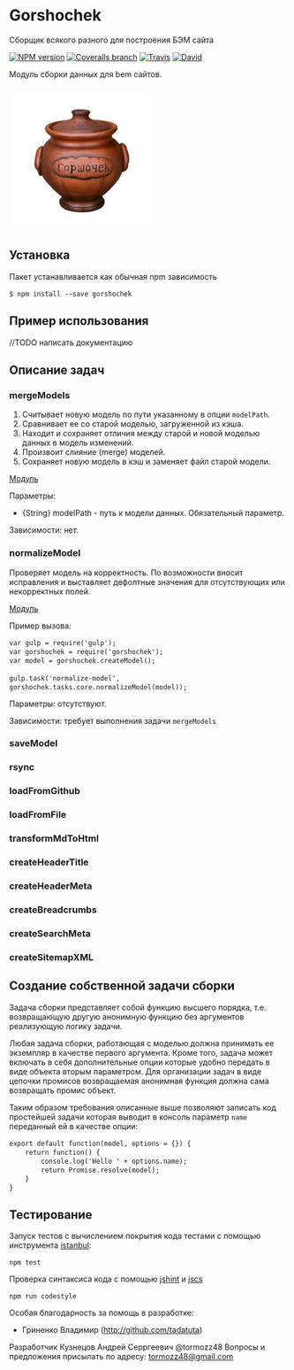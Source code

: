 # Gorshochek

Сборщик всякого разного для построения БЭМ сайта

[![NPM version](http://img.shields.io/npm/v/gorshochek.svg?style=flat)](http://www.npmjs.org/package/gorshochek)
[![Coveralls branch](https://img.shields.io/coveralls/bem-site/gorshochek/master.svg)](https://coveralls.io/r/bem-site/gorshochek?branch=master)
[![Travis](https://img.shields.io/travis/bem-site/gorshochek.svg)](https://travis-ci.org/bem-site/gorshochek)
[![David](https://img.shields.io/david/bem-site/gorshochek.svg)](https://david-dm.org/bem-site/gorshochek)

Модуль сборки данных для bem сайтов.

![GitHub Logo](./.logo.jpg)

## Установка

Пакет устанавливается как обычная npm зависимость
```
$ npm install --save gorshochek
```

## Пример использования

//TODO написать документацию

## Описание задач

### mergeModels

1. Считывает новую модель по пути указанному в опции `modelPath`. 
2. Сравнивает ее со старой моделью, загруженной из кэша. 
3. Находит и сохраняет отличия между старой и новой моделью данных в модель изменений.
4. Произвоит слияние (merge) моделей.
5. Сохраняет новую модель в кэш и заменяет файл старой модели.

[Модуль](./src/tasks-core/merge-model)

Параметры: 

* {String} modelPath - путь к модели данных. Обязательный параметр.

Зависимости: нет.

### normalizeModel

Проверяет модель на корректность. По возможности вносит исправления и выставляет дефолтные значения
для отсутствующих или некорректных полей.

[Модуль](./src/tasks-core/normalize-model)
 
Пример вызова: 
```
var gulp = require('gulp');
var gorshochek = require('gorshochek');
var model = gorshochek.createModel();

gulp.task('normalize-model', gorshochek.tasks.core.normalizeModel(model));
``` 

Параметры: отсутствуют.

Зависимости: требует выполнения задачи `mergeModels`

### saveModel

### rsync

### loadFromGithub

### loadFromFile

### transformMdToHtml

### createHeaderTitle

### createHeaderMeta

### createBreadcrumbs

### createSearchMeta

### createSitemapXML

## Создание собственной задачи сборки

Задача сборки представляет собой функцию высшего порядка, т.е. возвращающую другую анонимную функцию
без аргументов реализующую логику задачи.

Любая задача сборки, работающая с моделью должна принимать ее экземпляр в качестве первого аргумента.
Кроме того, задача может включать в себя дополнительные опции которые удобно передать в виде объекта вторым параметром.
Для организации задач в виде цепочки промисов возвращаемая анонимная функция должна сама возвращать промис объект.

Таким образом требования описанные выше позволяют записать код простейшей задачи которая
выводит в консоль параметр `name` переданный ей в качестве опции:

```
export default function(model, options = {}) {
    return function() {
        console.log('Hello ' + options.name);
        return Promise.resolve(model);
    }
}
```

## Тестирование

Запуск тестов с вычислением покрытия кода тестами с помощью инструмента [istanbul](https://www.npmjs.com/package/istanbul):
```
npm test
```

Проверка синтаксиса кода с помощью [jshint](https://www.npmjs.com/package/jshint) и [jscs](https://www.npmjs.com/package/jscs)
```
npm run codestyle
```

Особая благодарность за помощь в разработке:

* Гриненко Владимир (http://github.com/tadatuta)

Разработчик Кузнецов Андрей Серргеевич @tormozz48
Вопросы и предложения присылать по адресу: tormozz48@gmail.com
